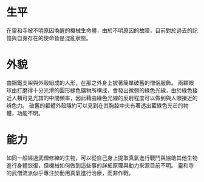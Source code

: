 <!-- TITLE: Sweeper 3536 -->
<!-- SUBTITLE:『為什麼……光是看著這個村莊，就能讓我的機能產生變化……』 CV：杉田智和-->

# 生平
在靈和寺被不明原因喚醒的機械生命體，由於不明原因的故障，目前對於過去的記憶與自身存在的使命皆是混亂狀態。

# 外貌
由鋼鐵支架與外殼組成的人形，在那之外身上披著簡單破舊的僧侶服飾。
兩顆眼球由打磨得十分光滑的圓形綠色礦物所構成，會發出微弱的綠色光線，由於綠色接近人類可見光譜的中間頻率，因此藉由綠色光線的反射程度可以做到與人眼接近的辨色力。
破舊的軀體外殼隱約可以見到在其胸腔中央有著透出藍綠色光芒的物體，功能不明。

# 能力
如同一般經過武僧修練的生物，可以從自己身上提取真氣進行戰鬥與協助其他生物進行身體恢復，但機械如何做到這些事的詳細原理與動力來源目前不明。
靈和寺的武僧流派似乎專注於動用真氣進行治療，而非作戰。